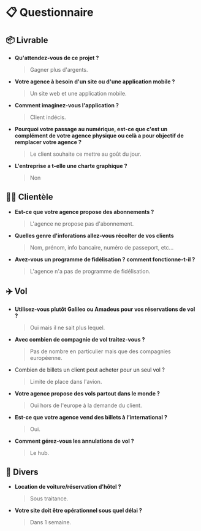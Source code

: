 # 📋​ Questionnaire

## 📦​ Livrable

- **Qu'attendez-vous de ce projet ?**

  > Gagner plus d'argents.

- **Votre agence à besoin d'un site ou d'une application mobile ?**

  > Un site web et une application mobile.

- **Comment imaginez-vous l'application ?**

  > Client indécis.

- **Pourquoi votre passage au numérique, est-ce que c'est un complément de votre agence physique ou celà a pour objectif de remplacer votre agence ?**

  > Le client souhaite ce mettre au goût du jour.

- **L'entreprise a t-elle une charte graphique ?**
  > Non

## 👨‍💼​ Clientèle

- **Est-ce que votre agence propose des abonnements ?**

  > L'agence ne propose pas d'abonnement.

- **Quelles genre d'inforations allez-vous récolter de vos clients**

  > Nom, prénom, info bancaire, numéro de passeport, etc…

- **Avez-vous un programme de fidélisation ? comment fonctionne-t-il ?**

  > L'agence n'a pas de programme de fidélisation.

## ✈️​ Vol

- **Utilisez-vous plutôt Galileo ou Amadeus pour vos réservations de vol ?**

  > Oui mais il ne sait plus lequel.

- **Avec combien de compagnie de vol traitez-vous ?**

  > Pas de nombre en particulier mais que des compagnies européenne.

- Combien de billets un client peut acheter pour un seul vol ?

  > Limite de place dans l'avion.

- **Votre agence propose des vols partout dans le monde ?**

  > Oui hors de l'europe à la demande du client.

- **Est-ce que votre agence vend des billets à l’international ?**

  > Oui.

- **Comment gérez-vous les annulations de vol ?**

  > Le hub.

## 🤔​ Divers

- **Location de voiture/réservation d’hôtel ?**

  > Sous traitance.

- **Votre site doit être opérationnel sous quel délai ?**

  > Dans 1 semaine.
